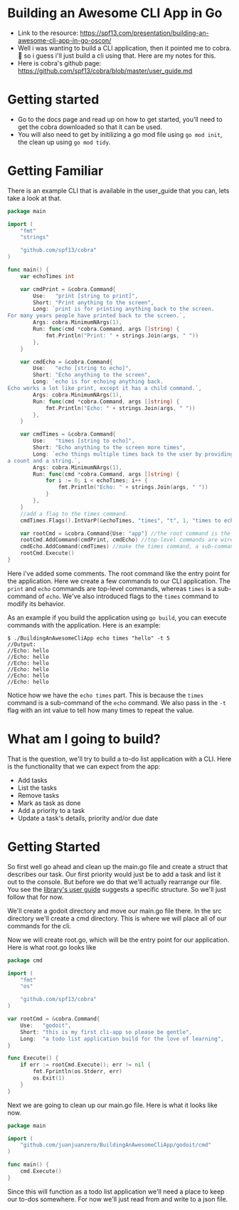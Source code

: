 # Building an Awesome CLI App in Go

- Link to the resource: https://spf13.com/presentation/building-an-awesome-cli-app-in-go-oscon/
- Well i was wanting to build a CLI application, then it pointed me to cobra. :shrug: so i guess i'll just build a cli using that. Here are my notes for this.
- Here is cobra's github page: https://github.com/spf13/cobra/blob/master/user_guide.md

# Getting started

- Go to the docs page and read up on how to get started, you'll need to get the cobra downloaded so that it can be used.
- You will also need to get by initilizing a go mod file using `go mod init`, the clean up using `go mod tidy`.

# Getting Familiar

There is an example CLI that is available in the user_guide that you can, lets take a look at that.

```Go
package main

import (
	"fmt"
	"strings"

	"github.com/spf13/cobra"
)

func main() {
	var echoTimes int

	var cmdPrint = &cobra.Command{
		Use:   "print [string to print]",
		Short: "Print anything to the screen",
		Long: `print is for printing anything back to the screen.
For many years people have printed back to the screen.`,
		Args: cobra.MinimumNArgs(1),
		Run: func(cmd *cobra.Command, args []string) {
			fmt.Println("Print: " + strings.Join(args, " "))
		},
	}

	var cmdEcho = &cobra.Command{
		Use:   "echo [string to echo]",
		Short: "Echo anything to the screen",
		Long: `echo is for echoing anything back.
Echo works a lot like print, except it has a child command.`,
		Args: cobra.MinimumNArgs(1),
		Run: func(cmd *cobra.Command, args []string) {
			fmt.Println("Echo: " + strings.Join(args, " "))
		},
	}

	var cmdTimes = &cobra.Command{
		Use:   "times [string to echo]",
		Short: "Echo anything to the screen more times",
		Long: `echo things multiple times back to the user by providing
a count and a string.`,
		Args: cobra.MinimumNArgs(1),
		Run: func(cmd *cobra.Command, args []string) {
			for i := 0; i < echoTimes; i++ {
				fmt.Println("Echo: " + strings.Join(args, " "))
			}
		},
	}
    //add a flag to the times command.
	cmdTimes.Flags().IntVarP(&echoTimes, "times", "t", 1, "times to echo the input")

	var rootCmd = &cobra.Command{Use: "app"} //the root command is the entry point
	rootCmd.AddCommand(cmdPrint, cmdEcho) //top-level commands are wired to the root
	cmdEcho.AddCommand(cmdTimes) //make the times command, a sub-command.
	rootCmd.Execute()
}

```

Here i've added some comments. The root command like the entry point for the application. Here we create a few commands to our CLI application. The `print` and `echo` commands are top-level commands, whereas `times` is a sub-command of `echo`. We've also introduced flags to the `times` command to modify its behavior.

As an example if you build the application using `go build`, you can execute commands with the application. Here is an example:

```
$ ./BuildingAnAwesomeCliApp echo times "hello" -t 5
//Output:
//Echo: hello
//Echo: hello
//Echo: hello
//Echo: hello
//Echo: hello
//Echo: hello
```

Notice how we have the `echo times` part. This is because the `times` command is a sub-command of the `echo` command. We also pass in the `-t` flag with an int value to tell how many times to repeat the value.

# What am I going to build?

That is the question, we'll try to build a to-do list application with a CLI. Here is the functionality that we can expect from the app:

- Add tasks
- List the tasks
- Remove tasks
- Mark as task as done
- Add a priority to a task
- Update a task's details, priority and/or due date

# Getting Started

So first well go ahead and clean up the main.go file and create a struct that describes our task. Our first priority would just be to add a task and list it out to the console. But before we do that we'll actually rearrange our file. You see the [library's user guide](https://github.com/spf13/cobra/blob/master/user_guide.md) suggests a specific structure. So we'll just follow that for now.

We'll create a godoit directory and move our main.go file there. In the src directory we'll create a cmd directory. This is where we will place all of our commands for the cli.

Now we will create root.go, which will be the entry point for our application. Here is what root.go looks like

```Go
package cmd

import (
	"fmt"
	"os"

	"github.com/spf13/cobra"
)

var rootCmd = &cobra.Command{
	Use:   "godoit",
	Short: "this is my first cli-app so please be gentle",
	Long:  "a todo list application build for the love of learning",
}

func Execute() {
	if err := rootCmd.Execute(); err != nil {
		fmt.Fprintln(os.Stderr, err)
		os.Exit(1)
	}
}

```

Next we are going to clean up our main.go file. Here is what it looks like now.

```Go
package main

import (
	"github.com/juanjuanzero/BuildingAnAwesomeCliApp/godoit/cmd"
)

func main() {
	cmd.Execute()
}
```

Since this will function as a todo list application we'll need a place to keep our to-dos somewhere. For now we'll just read from and write to a json file.
